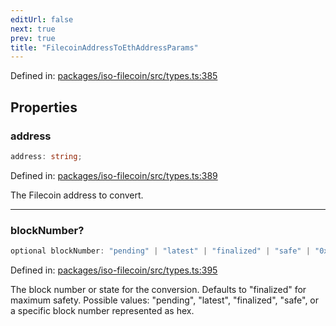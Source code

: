 ```yaml
---
editUrl: false
next: true
prev: true
title: "FilecoinAddressToEthAddressParams"
---
```


Defined in: [packages/iso-filecoin/src/types.ts:385](https://github.com/hugomrdias/filecoin/blob/785c3411e0df74cabd3b2718e9d4a52c466ba914/packages/iso-filecoin/src/types.ts#L385)

## Properties

### address

```ts
address: string;
```

Defined in: [packages/iso-filecoin/src/types.ts:389](https://github.com/hugomrdias/filecoin/blob/785c3411e0df74cabd3b2718e9d4a52c466ba914/packages/iso-filecoin/src/types.ts#L389)

The Filecoin address to convert.

***

### blockNumber?

```ts
optional blockNumber: "pending" | "latest" | "finalized" | "safe" | "0x${string}";
```

Defined in: [packages/iso-filecoin/src/types.ts:395](https://github.com/hugomrdias/filecoin/blob/785c3411e0df74cabd3b2718e9d4a52c466ba914/packages/iso-filecoin/src/types.ts#L395)

The block number or state for the conversion.
Defaults to "finalized" for maximum safety.
Possible values: "pending", "latest", "finalized", "safe", or a specific block number represented as hex.
